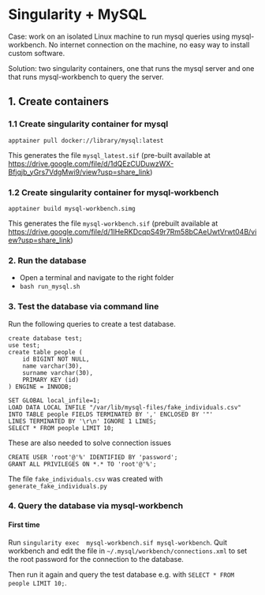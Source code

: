 # Singularity + MySQL

Case: work on an isolated Linux machine to run mysql queries using mysql-workbench. No internet connection on the machine, no easy way to install custom software.

Solution: two singularity containers, one that runs the mysql server and one that runs mysql-workbench to query the server.

## 1. Create containers

### 1.1 Create singularity container for mysql

```
apptainer pull docker://library/mysql:latest
```
This generates the file `mysql_latest.sif` (pre-built available at https://drive.google.com/file/d/1dQEzCUDuwzWX-Bfjqjb_yGrs7VdgMwi9/view?usp=share_link)

### 1.2 Create singularity container for mysql-workbench

```
apptainer build mysql-workbench.simg
```

This generates the file `mysql-workbench.sif` (prebuilt available at https://drive.google.com/file/d/1IHeRKDcqpS49r7Rm58bCAeUwtVrwt04B/view?usp=share_link)

### 2. Run the database

- Open a terminal and navigate to the right folder 
- `bash run_mysql.sh`

### 3. Test the database via command line

Run the following queries to create a test database.

```
create database test;
use test;
create table people (
    id BIGINT NOT NULL,
    name varchar(30),
    surname varchar(30),
    PRIMARY KEY (id)
) ENGINE = INNODB; 

SET GLOBAL local_infile=1;
LOAD DATA LOCAL INFILE "/var/lib/mysql-files/fake_individuals.csv" INTO TABLE people FIELDS TERMINATED BY ',' ENCLOSED BY '"'
LINES TERMINATED BY '\r\n' IGNORE 1 LINES;
SELECT * FROM people LIMIT 10;  
```


These are also needed to solve connection issues

```
CREATE USER 'root'@'%' IDENTIFIED BY 'password';
GRANT ALL PRIVILEGES ON *.* TO 'root'@'%';
```



The file `fake_individuals.csv` was created with `generate_fake_individuals.py`


### 4. Query the database via mysql-workbench

#### First time

Run `singularity exec  mysql-workbench.sif mysql-workbench`. Quit workbench and edit the file in `~/.mysql/workbench/connections.xml` to set the root password for the connection to the database.

Then run it again and query the test database e.g. with `SELECT * FROM people LIMIT 10;`.



